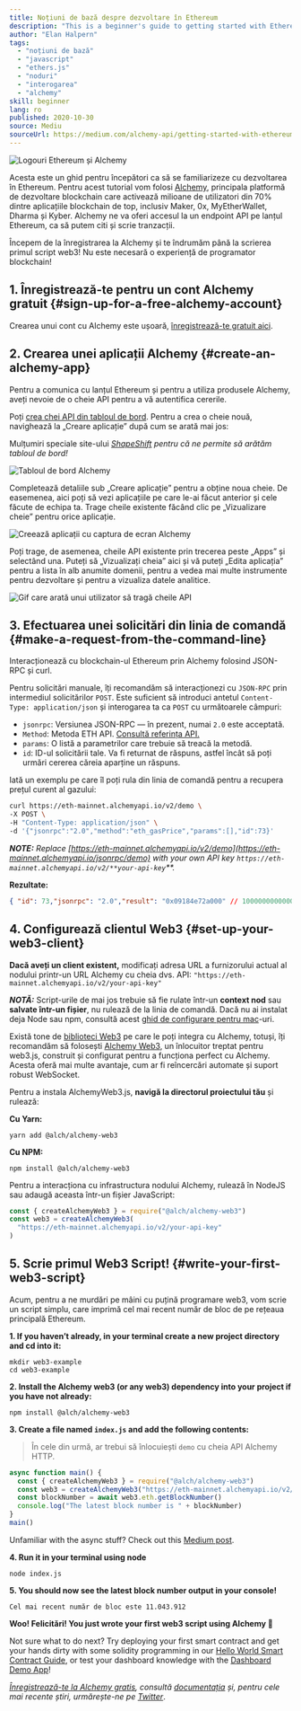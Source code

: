 ```yaml
---
title: Noțiuni de bază despre dezvoltare în Ethereum
description: "This is a beginner's guide to getting started with Ethereum development. Vă vom îndruma de la crearea unui endpoint API la realizarea unei solicitări de linie de comandă și până la a vă scrie primul script web3! Nu este nevoie să aveți experiență de dezvoltator pe blockchain!"
author: "Elan Halpern"
tags:
  - "noțiuni de bază"
  - "javascript"
  - "ethers.js"
  - "noduri"
  - "interogarea"
  - "alchemy"
skill: beginner
lang: ro
published: 2020-10-30
source: Mediu
sourceUrl: https://medium.com/alchemy-api/getting-started-with-ethereum-development-using-alchemy-c3d6a45c567f
---
```


![Logouri Ethereum și Alchemy](./ethereum-alchemy.png)

Acesta este un ghid pentru începători ca să se familiarizeze cu dezvoltarea în Ethereum. Pentru acest tutorial vom folosi [Alchemy](https://alchemyapi.io/), principala platformă de dezvoltare blockchain care activează milioane de utilizatori din 70% dintre aplicațiile blockchain de top, inclusiv Maker, 0x, MyEtherWallet, Dharma și Kyber. Alchemy ne va oferi accesul la un endpoint API pe lanțul Ethereum, ca să putem citi și scrie tranzacții.

Începem de la înregistrarea la Alchemy și te îndrumăm până la scrierea primul script web3! Nu este necesară o experiență de programator blockchain!

## 1. Înregistrează-te pentru un cont Alchemy gratuit {#sign-up-for-a-free-alchemy-account}

Crearea unui cont cu Alchemy este ușoară, [înregistrează-te gratuit aici](https://auth.alchemyapi.io/signup).

## 2. Crearea unei aplicații Alchemy {#create-an-alchemy-app}

Pentru a comunica cu lanțul Ethereum și pentru a utiliza produsele Alchemy, aveți nevoie de o cheie API pentru a vă autentifica cererile.

Poți [crea chei API din tabloul de bord](http://dashboard.alchemyapi.io/). Pentru a crea o cheie nouă, navighează la „Creare aplicație” după cum se arată mai jos:

Mulțumiri speciale site-ului [_ShapeShift_](https://shapeshift.com/) _pentru că ne permite să arătăm tabloul de bord!_

![Tabloul de bord Alchemy](./alchemy-dashboard.png)

Completează detaliile sub „Creare aplicație” pentru a obține noua cheie. De easemenea, aici poți să vezi aplicațiile pe care le-ai făcut anterior și cele făcute de echipa ta. Trage cheile existente făcând clic pe „Vizualizare cheie” pentru orice aplicație.

![Creează aplicații cu captura de ecran Alchemy](./create-app.png)

Poți trage, de asemenea, cheile API existente prin trecerea peste „Apps” și selectând una. Puteți să „Vizualizați cheia” aici și vă puteți „Edita aplicația” pentru a lista în alb anumite domenii, pentru a vedea mai multe instrumente pentru dezvoltare și pentru a vizualiza datele analitice.

![Gif care arată unui utilizator să tragă cheile API](./pull-api-keys.gif)

## 3. Efectuarea unei solicitări din linia de comandă {#make-a-request-from-the-command-line}

Interacționează cu blockchain-ul Ethereum prin Alchemy folosind JSON-RPC și curl.

Pentru solicitări manuale, îți recomandăm să interacționezi cu `JSON-RPC` prin intermediul solicitărilor `POST`. Este suficient să introduci antetul `Content-Type: application/json` și interogarea ta ca `POST` cu următoarele câmpuri:

- `jsonrpc`: Versiunea JSON-RPC — în prezent, numai `2.0` este acceptată.
- `Method`: Metoda ETH API. [Consultă referința API.](https://docs.alchemyapi.io/documentation/alchemy-api-reference/json-rpc)
- `params`: O listă a parametrilor care trebuie să treacă la metodă.
- `id`: ID-ul solicitării tale. Va fi returnat de răspuns, astfel încât să poți urmări cererea căreia aparține un răspuns.

Iată un exemplu pe care îl poți rula din linia de comandă pentru a recupera prețul curent al gazului:

```bash
curl https://eth-mainnet.alchemyapi.io/v2/demo \
-X POST \
-H "Content-Type: application/json" \
-d '{"jsonrpc":"2.0","method":"eth_gasPrice","params":[],"id":73}'
```

_**NOTE:** Replace [https://eth-mainnet.alchemyapi.io/v2/demo](https://eth-mainnet.alchemyapi.io/jsonrpc/demo) with your own API key `https://eth-mainnet.alchemyapi.io/v2/**your-api-key`\*\*._

**Rezultate:**

```json
{ "id": 73,"jsonrpc": "2.0","result": "0x09184e72a000" // 10000000000000 }
```

## 4. Configurează clientul Web3 {#set-up-your-web3-client}

**Dacă aveți un client existent,** modificați adresa URL a furnizorului actual al nodului printr-un URL Alchemy cu cheia dvs. API: `"https://eth-mainnet.alchemyapi.io/v2/your-api-key"`

**_NOTĂ:_** Script-urile de mai jos trebuie să fie rulate într-un **context nod** sau **salvate într-un fișier**, nu rulează de la linia de comandă. Dacă nu ai instalat deja Node sau npm, consultă acest [ghid de configurare pentru mac](https://app.gitbook.com/@alchemyapi/s/alchemy/guides/alchemy-for-macs)-uri.

Există tone de [biblioteci Web3](https://docs.alchemyapi.io/guides/getting-started#other-web3-libraries) pe care le poți integra cu Alchemy, totuși, îți recomandăm să folosești [Alchemy Web3](https://docs.alchemy.com/reference/api-overview), un înlocuitor treptat pentru web3.js, construit și configurat pentru a funcționa perfect cu Alchemy. Acesta oferă mai multe avantaje, cum ar fi reîncercări automate și suport robust WebSocket.

Pentru a instala AlchemyWeb3.js, **navigă la directorul proiectului tău** și rulează:

**Cu Yarn:**

```
yarn add @alch/alchemy-web3
```

**Cu NPM:**

```
npm install @alch/alchemy-web3
```

Pentru a interacționa cu infrastructura nodului Alchemy, rulează în NodeJS sau adaugă aceasta într-un fișier JavaScript:

```js
const { createAlchemyWeb3 } = require("@alch/alchemy-web3")
const web3 = createAlchemyWeb3(
  "https://eth-mainnet.alchemyapi.io/v2/your-api-key"
)
```

## 5. Scrie primul Web3 Script! {#write-your-first-web3-script}

Acum, pentru a ne murdări pe mâini cu puțină programare web3, vom scrie un script simplu, care imprimă cel mai recent număr de bloc de pe rețeaua principală Ethereum.

**1. If you haven’t already, in your terminal create a new project directory and cd into it:**

```
mkdir web3-example
cd web3-example
```

**2. Install the Alchemy web3 (or any web3) dependency into your project if you have not already:**

```
npm install @alch/alchemy-web3
```

**3. Create a file named `index.js` and add the following contents:**

> În cele din urmă, ar trebui să înlocuiești `demo` cu cheia API Alchemy HTTP.

```js
async function main() {
  const { createAlchemyWeb3 } = require("@alch/alchemy-web3")
  const web3 = createAlchemyWeb3("https://eth-mainnet.alchemyapi.io/v2/demo")
  const blockNumber = await web3.eth.getBlockNumber()
  console.log("The latest block number is " + blockNumber)
}
main()
```

Unfamiliar with the async stuff? Check out this [Medium post](https://medium.com/better-programming/understanding-async-await-in-javascript-1d81bb079b2c).

**4. Run it in your terminal using node**

```
node index.js
```

**5. You should now see the latest block number output in your console!**

```
Cel mai recent număr de bloc este 11.043.912
```

**Woo! Felicitări! You just wrote your first web3 script using Alchemy 🎉**

Not sure what to do next? Try deploying your first smart contract and get your hands dirty with some solidity programming in our [Hello World Smart Contract Guide](https://docs.alchemyapi.io/tutorials/hello-world-smart-contract), or test your dashboard knowledge with the [Dashboard Demo App](https://docs.alchemyapi.io/tutorials/demo-app)!

_[Înregistrează-te la Alchemy gratis](https://auth.alchemyapi.io/signup), consultă [documentația](https://docs.alchemyapi.io/) și, pentru cele mai recente știri, urmărește-ne pe [Twitter](https://twitter.com/AlchemyPlatform)_.
